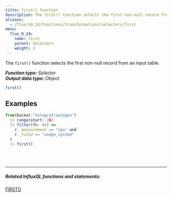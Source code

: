 ```yaml
---
title: first() function
description: The first() function selects the first non-null record from an input table.
aliases:
  - /flux/v0.24/functions/transformations/selectors/first
menu:
  flux_0_24:
    name: first
    parent: Selectors
    weight: 1
---
```


The `first()` function selects the first non-null record from an input table.

_**Function type:** Selector_  
_**Output data type:** Object_

```js
first()
```

## Examples
```js
from(bucket:"telegraf/autogen")
  |> range(start:-1h)
  |> filter(fn: (r) =>
    r._measurement == "cpu" and
    r._field == "usage_system"
  )
  |> first()
```

<hr style="margin-top:4rem"/>

##### Related InfluxQL functions and statements:
[FIRST()](/influxdb/latest/query_language/functions/#first)
